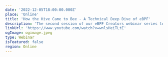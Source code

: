 ```yaml
---
date: '2022-12-05T18:00:00.000Z'
place: 'Online'
title: 'How the Hive Came to Bee - A Technical Deep Dive of eBPF'
description: 'The second session of our eBPF Creators webinar series to learn how eBPF works at the kernel level. You will learn how eBPF functions under the hood, discuss the internal workings, and see “how things are actually done” with eBPF.'
linkUrl: 'https://www.youtube.com/watch?v=wnlsHeiTLtE'
ogImage: ogimage.jpeg
type: Webinar
isFeatured: false
region: Online
---
```

